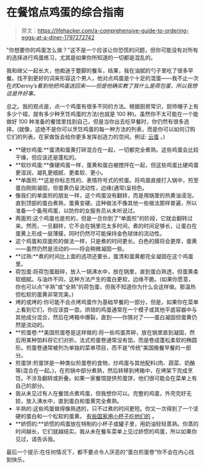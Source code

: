 # 在餐馆点鸡蛋的综合指南

> 原文：<https://lifehacker.com/a-comprehensive-guide-to-ordering-eggs-at-a-diner-1797272742>

"你想要你的鸡蛋怎么做？"这不是一个应该让你恐慌的问题，但你可能没有对所有的选择进行鸡蛋练习，尤其是如果你所知道的一切都是混乱的。



我和继父一起长大，他痴迷于蹩脚的餐车，结果，我在油腻的勺子里吃了很多早餐。找不到更好的词来形容这个男人，他对点鸡蛋是个十足的混蛋——我不止一次在*的*Denny’s*看到他把鸡蛋送回来——但是他确实教了我什么是荷包蛋，所以我想这是件好事。*

总之。我的观点是，点一个鸡蛋有很多不同的方法。根据厨房常识，厨师帽子上有多少个褶，就有多少种烹饪鸡蛋的方法(也就是 100 种)。虽然你不太可能在一个能做好 100 种准备的餐馆里找到自己，但是当你出去吃早餐时，你仍然有很多选择。(就像，这绝不是你可以烹饪鸡蛋的每一种方法的列表，而是你可以如何订购它们的列表。在家做饭会给你更多发挥创造力的空间。例证: [云蛋](http://samb1th.kinja.com/how-to-make-fluffy-trendy-cloud-eggs-1795235630) 。)

*   **硬炒鸡蛋:**蛋清和蛋黄打碎混合在一起，一切都完全煮熟。这些鸡蛋会比较干燥，但应该还是蓬松的。
*   **软炒鸡蛋:**像硬鸡蛋一样，蛋黄和蛋白被搅拌在一起，但这些鸡蛋比硬鸡蛋更湿润，凝乳更细腻、更柔软、更小。
*   **单面煎:**这是你标志性的、表情符号式的煎蛋。将鸡蛋直接打入锅中，煎至蛋白刚刚凝固，但蛋黄仍呈流动性，边缘(通常)呈棕色。
*   像我们的单面煎的朋友一样，这个鸡蛋没有翻转，而是用锅里的热黄油浸泡，直到顶部的蛋白煮熟，蛋黄变硬。这种做法不像其他一些做法那样普遍，所以准备一个备用鸡蛋，以防你的女服务员从未听说过。
*   两面煎:这个鸡蛋也是煎的，但是一旦你到了“单面煎”的阶段，它就会翻转过来。然而，一旦翻转，它不会在锅里花太多时间，煮的时间足够长，让蛋白在蛋黄上形成一层薄膜，同时仍然尽可能保持金色球体的流动性。
*   这个鸡蛋和双面煎的做法一样，只是煮的时间更长。白色的膜将会更厚，蛋黄——虽然仍然是流动的——将会稍微凝固一些。
*   **过熟:**煮的时间比上面的选项还要长，蛋清和蛋黄都完全凝固在这个鸡蛋里。
*   荷包蛋:将荷包蛋敲碎，放入一锅沸水中，放在锅里，直到蛋白熟透，但蛋黄柔软细腻。与油炸不同，这种方法产生的蛋白更软，边缘不脆。(如果你愿意，你也可以点“半熟”或“全熟”的荷包蛋，但我不知道你为什么会这样做。那温热但松软的蛋黄非常完美。)
*   烤的或烤的:你可能不会点烤鸡蛋作为基础早餐的一部分，但是，如果你在菜单上看到它们，你应该尝一尝。烘焙的鸡蛋通常在一个模子或其他平底容器中与其他成分混合，然后在烤箱中爆裂，直到——你猜对了——蛋白凝固但蛋黄仍然是流动的。
*   **煎蛋卷:**美国煎蛋卷是这样做的:将一些鸡蛋弄碎，放在锅里直到凝固，然后用某种馅料将它们对折。法式煎蛋卷通常没有馅，而是卷成蓬松柔软的椭圆形。煎蛋卷通常被列为单独的菜单项目，而不是“传统”美国晚餐早餐的一部分。
*   煎蛋饼:煎蛋饼是一种类似煎蛋卷的食物，炒鸡蛋与其他配料(肉、蔬菜、奶酪等)混合在一起。)，在煎锅中部分煮熟，然后转移到烤箱中，在烤架下完成烹饪。不涉及翻转或折叠。如果一家餐馆提供煎蛋饼，他们很可能会在菜单上有自己的部分。
*   我从未见过有人在餐馆点煮鸡蛋，但我想你可以。完整的鸡蛋，外壳完好无损，放入沸水中，直到蛋白和蛋黄完全煮熟。
*   半熟的:这些鸡蛋做得像熟透的，只不过煮的时间更短。你又一次得到了一个坚硬的蛋白和一个松软的蛋黄。 [有些国家用小杯子吃他们的](http://skillet.lifehacker.com/since-americans-dont-use-egg-cups-heres-how-to-eat-a-s-1796854693#_ga=2.35184865.1701094126.1500308789-949419976.1446553382) 。
*   **娇惯的:**娇惯的鸡蛋放在特制的小杯子或罐子里，用奶油轻轻蒸熟。你蒸的时间越长，它们就越结实。我从未在餐车菜单上见过娇惯的鸡蛋，所以如果你见过，请告诉我。

最后一个提示:在任何情况下，都不要点令人厌恶的“蛋白煎蛋卷”你不会在内心找到快乐。